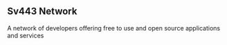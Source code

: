 ## Sv443 Network
A network of developers offering free to use and open source applications and services
